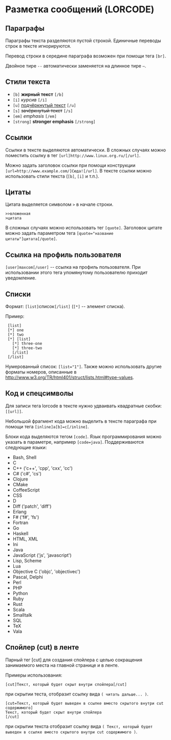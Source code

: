 # Разметка сообщений (LORCODE)

## Параграфы

Параграфы текста разделяются пустой строкой. Единичные переводы строк в тексте игнорируются.

Перевод строки в середине параграфа возможен при помощи тега `[br]`.

Двойное тире `--` автоматически заменяется на длинное тире `—`.

## Стили текста

* `[b]` **жирный текст** `[/b]`
* `[i]` *курсив* `[/i]`
* `[u]` <u>подчёркнутый текст</u> `[/u]`
* `[s]` <s>зачёркнутый текст</s> `[/s]`
* `[em]` *emphasis* `[/em]`
* `[strong]` **stronger emphasis** `[/strong]`

## Ссылки

Ссылки в тексте выделяются автоматически. В сложных случаях можно поместить ссылку в тег
`[url]http://www.linux.org.ru/[/url]`.
 
Можно задать заголовок ссылки при помощи конструкции `[url=http://www.example.com/]Сюда![/url]`. В тексте
ссылки можно использовать стили текста (`[b]`, `[i]` и т.п.).

## Цитаты

Цитата выделяется символом `>` в начале строки.

```
>>вложенная
>цитата
```

В сложных случаях можно использовать тег `[quote]`. Заголовок цитате можно задать параметром тега 
`[quote="название цитаты"]цитата[/quote]`.


## Ссылка на профиль пользователя 

`[user]maxcom[/user]` -- ссылка на профиль пользователя. При использовании этого тега упомянутому пользователю приходит 
уведомление.

## Списки

Формат: `[list]`список`[/list]` (`[*]` -- элемент списка).

Пример:

```
 [list]
 [*] one
 [*] two
 [*] [list] 
   [*] three-one
   [*] three-two
   [/list]
 [/list]
``` 

Нумерованный список: `[list="1"]`. Также можно использовать другие форматы номеров, описанные
в http://www.w3.org/TR/html401/struct/lists.html#type-values.

## Код и спецсимволы

Для записи тега lorcode в тексте нужно удваивать квадратные скобки: `[[url]]`.

Небольшой фрагмент кода можно выделить в тексте параграфа при помощи тега `[inline]a[b]=c[/inline]`.

Блоки кода выделяются тегом `[code]`. Язык программирования можно указать в параметре, например `[code=java]`. 
Поддерживаются следующие языки: 

* Bash, Shell
* C
* C++ ('c++', 'cpp', 'cxx', 'cc')
* C# ('c#', 'cs')
* Clojure
* CMake
* CoffeeScript
* CSS
* D
* Diff ('patch', 'diff')
* Erlang
* F# ('f#', 'fs')
* Fortran
* Go
* Haskell
* HTML, XML
* Ini
* Java
* JavaScript ('js', 'javascript')
* Lisp, Scheme
* Lua
* Objective C ('objc', 'objectivec')
* Pascal, Delphi
* Perl
* PHP
* Python
* Ruby
* Rust
* Scala
* Smalltalk
* SQL
* TeX
* Vala

## Спойлер (cut) в ленте

Парный тег [cut] для создания спойлера с целью сокращения занимаемого места на главной странице и в ленте.

Примеры использования:

```
[cut]Текст, который будет скрыт внутри спойлера[/cut]
```

при скрытии теста, отобразит ссылку вида `( читать дальше... )`.

```
[cut=Текст, который будет выведен в ссылке вместо скрытого внутри cut содержимого]
Текст, который будет скрыт внутри спойлера
[/cut]
```
при скрытии текста отобразит ссылку вида
`( Текст, который будет выведен в ссылке вместо скрытого внутри cut содержимого )`.
